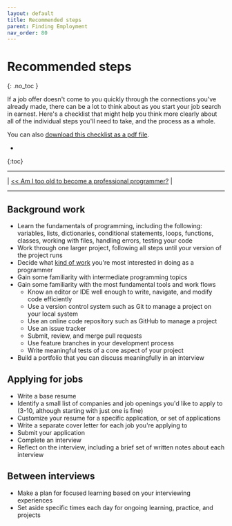 ```yaml
---
layout: default
title: Recommended steps
parent: Finding Employment
nav_order: 80
---
```


# Recommended steps
{: .no_toc }

If a job offer doesn't come to you quickly through the connections you've already made, there can be a lot to think about as you start your job search in earnest. Here's a checklist that might help you think more clearly about all of the individual steps you'll need to take, and the process as a whole.

You can also [download this checklist as a pdf file]().

* 
{:toc}

---

| [<< Am I too old to become a professional programmer?](../age_in_tech/) |

---

## Background work

- Learn the fundamentals of programming, including the following: variables, lists, dictionaries, conditional statements, loops, functions, classes, working with files, handling errors, testing your code
- Work through one larger project, following all steps until your version of the project runs
- Decide what [kind of work](../../focus_areas/) you're most interested in doing as a programmer
- Gain some familiarity with intermediate programming topics
- Gain some familiarity with the most fundamental tools and work flows
  - Know an editor or IDE well enough to write, navigate, and modify code efficiently
  - Use a version control system such as Git to manage a project on your local system
  - Use an online code repository such as GitHub to manage a project
  - Use an issue tracker
  - Submit, review, and merge pull requests
  - Use feature branches in your development process
  - Write meaningful tests of a core aspect of your project
- Build a portfolio that you can discuss meaningfully in an interview

## Applying for jobs

- Write a base resume
- Identify a small list of companies and job openings you'd like to apply to (3-10, although starting with just one is fine)
- Customize your resume for a specific application, or set of applications
- Write a separate cover letter for each job you're applying to
- Submit your application
- Complete an interview
- Reflect on the interview, including a brief set of written notes about each interview

## Between interviews

- Make a plan for focused learning based on your interviewing experiences
- Set aside specific times each day for ongoing learning, practice, and projects